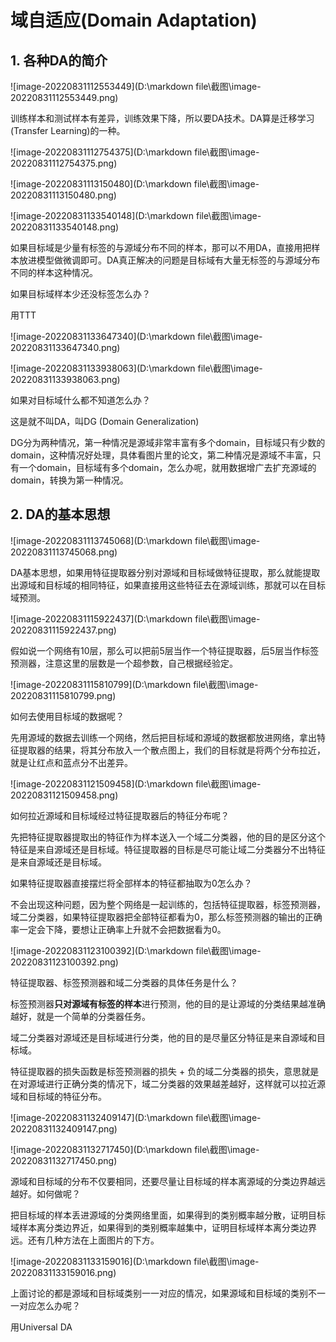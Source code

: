 # 域自适应(Domain Adaptation)

## 1. 各种DA的简介

![image-20220831112553449](D:\markdown file\截图\image-20220831112553449.png)

训练样本和测试样本有差异，训练效果下降，所以要DA技术。DA算是迁移学习(Transfer Learning)的一种。

![image-20220831112754375](D:\markdown file\截图\image-20220831112754375.png)

![image-20220831113150480](D:\markdown file\截图\image-20220831113150480.png)

![image-20220831133540148](D:\markdown file\截图\image-20220831133540148.png)

如果目标域是少量有标签的与源域分布不同的样本，那可以不用DA，直接用把样本放进模型做微调即可。DA真正解决的问题是目标域有大量无标签的与源域分布不同的样本这种情况。

如果目标域样本少还没标签怎么办？

用TTT

![image-20220831133647340](D:\markdown file\截图\image-20220831133647340.png)

![image-20220831133938063](D:\markdown file\截图\image-20220831133938063.png)

如果对目标域什么都不知道怎么办？

这是就不叫DA，叫DG (Domain Generalization)

DG分为两种情况，第一种情况是源域非常丰富有多个domain，目标域只有少数的domain，这种情况好处理，具体看图片里的论文，第二种情况是源域不丰富，只有一个domain，目标域有多个domain，怎么办呢，就用数据增广去扩充源域的domain，转换为第一种情况。



## 2. DA的基本思想

![image-20220831113745068](D:\markdown file\截图\image-20220831113745068.png)

DA基本思想，如果用特征提取器分别对源域和目标域做特征提取，那么就能提取出源域和目标域的相同特征，如果直接用这些特征去在源域训练，那就可以在目标域预测。

![image-20220831115922437](D:\markdown file\截图\image-20220831115922437.png)

假如说一个网络有10层，那么可以把前5层当作一个特征提取器，后5层当作标签预测器，注意这里的层数是一个超参数，自己根据经验定。

![image-20220831115810799](D:\markdown file\截图\image-20220831115810799.png)

如何去使用目标域的数据呢？

先用源域的数据去训练一个网络，然后把目标域和源域的数据都放进网络，拿出特征提取器的结果，将其分布放入一个散点图上，我们的目标就是将两个分布拉近，就是让红点和蓝点分不出差异。

![image-20220831121509458](D:\markdown file\截图\image-20220831121509458.png)

如何拉近源域和目标域经过特征提取器后的特征分布呢？

先把特征提取器提取出的特征作为样本送入一个域二分类器，他的目的是区分这个特征是来自源域还是目标域。特征提取器的目标是尽可能让域二分类器分不出特征是来自源域还是目标域。

如果特征提取器直接摆烂将全部样本的特征都抽取为0怎么办？

不会出现这种问题，因为整个网络是一起训练的，包括特征提取器，标签预测器，域二分类器，如果特征提取器把全部特征都看为0，那么标签预测器的输出的正确率一定会下降，要想让正确率上升就不会把数据看为0。

![image-20220831123100392](D:\markdown file\截图\image-20220831123100392.png)

特征提取器、标签预测器和域二分类器的具体任务是什么？

标签预测器**只对源域有标签的样本**进行预测，他的目的是让源域的分类结果越准确越好，就是一个简单的分类器任务。

域二分类器对源域还是目标域进行分类，他的目的是尽量区分特征是来自源域和目标域。

特征提取器的损失函数是标签预测器的损失 + 负的域二分类器的损失，意思就是在对源域进行正确分类的情况下，域二分类器的效果越差越好，这样就可以拉近源域和目标域的特征分布。

![image-20220831132409147](D:\markdown file\截图\image-20220831132409147.png)

![image-20220831132717450](D:\markdown file\截图\image-20220831132717450.png)

源域和目标域的分布不仅要相同，还要尽量让目标域的样本离源域的分类边界越远越好。如何做呢？

把目标域的样本丢进源域的分类网络里面，如果得到的类别概率越分散，证明目标域样本离分类边界近，如果得到的类别概率越集中，证明目标域样本离分类边界远。还有几种方法在上面图片的下方。

![image-20220831133159016](D:\markdown file\截图\image-20220831133159016.png)

上面讨论的都是源域和目标域类别一一对应的情况，如果源域和目标域的类别不一一对应怎么办呢？

用Universal DA















